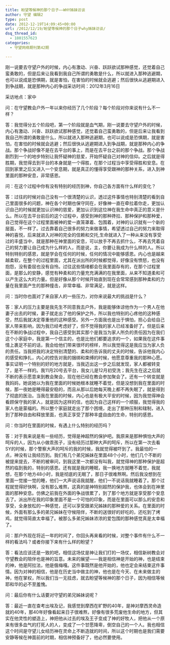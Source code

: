 ```yaml
---
title: 盼望等候神的那个日子——WHY姊妹访谈
author: 守望 编辑2
type: post
date: 2012-12-19T14:09:45+00:00
url: /2012/12/19/盼望等候神的那个日子why姊妹访谈/
dsq_thread_id:
  - 1801557623
categories:
  - 守望网络期刊第42期

---
```

刚一说要去守望户外的时候，内心有激动、兴奋、跃跃欲试那种感觉，还觉着自己蛮勇敢的，但是后来让我看到我自己所谓的勇敢是什么，所以就进入那种逃避期，也可以说成是恐惧期，就是害怕，在害怕的时候就会逃避；然后很快从逃避期进入到争战期，就是那种内心的争战<!--more-->采访时间：2012年3月16日

采访地点：家中

问：在守望教会户外一年以来你经历了几个阶段？每个阶段对你来说有什么不一样？

答：我觉得分五个阶段吧，第一个阶段就是血气期，刚一说要去守望户外的时候，内心有激动、兴奋、跃跃欲试那种感觉，还觉着自己蛮勇敢的，但是后来让我看到我自己所谓的勇敢是什么，所以就进入那种逃避期，也可以说成是恐惧期，就是害怕，在害怕的时候就会逃避；然后很快从逃避期进入到争战期，就是那种内心的争战。那个争战好像不是在去平台的事上，而是在去平台之前的那个争战。那个争战剧烈到一个的地步特别让我怀疑神的慈爱，开始怀疑自己对神的信仰。之后就是得胜期，我觉得去到平台的本身就是一个得胜，在那个过程当中享受得胜和安息。在回到家里之后又进入一个安息期，就是真正的懂得享受跟神的那种关系，进入到神里面的那种安息，非常感恩。

问：在这个过程中你有没有特别的经历到神，你自己各方面有什么样的变化？

答：过往的时候对自己没有一个很清楚的认识，透过这件事情也特别清楚的看到自己里面很多的问题，神在各个时期也保守同在，好像神一直在牵拉着你走，更加认识自己的时候就更加认识神的慈爱，更加认识到这位神在我生命中真正的意义是什么。所以在去平台前后的这个过程中，感受到神的那种搀拉、那种保护和那种爱，自己觉得在这个过程里面被神的爱一直笼罩着、包围着，对神的认识就有一个新的层面，不一样了。过去靠着自己很多的努力来做事情，希望透过自己的努力来取得神的喜悦，后来就进入对神的完全的信赖和交托,生命就进入了一种从来没有享受过的丰盛当中，就是那种在神里面的安息，可以放手不再去抓什么，不再去凭着自己的努力要让自己成为什么样的人，而是说，主，你要让我成为什么样的人。所以特别特别的感恩，就是学会在任何的时候，任何的情况中能够感恩。内心也是越来越柔软，在整个的过程里面，尤其在派出所的时候都觉得，好像没有愤怒，也没有抱怨，没有委屈也没有自怜。过往这些情绪都会在我里面存有的，在那个过程里面，是那么的安静，感觉有种柔和的力量充充满满的在我里面，从来不知道柔和可以产生这么大的力量。但是好像从那个时候开始直到现在会常常感到那种柔和的力量在我里面产生的那种撞击，非常幸福、非常满足，就是这样。

问：当时你也面对了来自家人的一些压力，对你来说最大的挑战是什么？

答：家人的压力主要是我先生不同意我去户外，我是能够体谅他作为一个男人在他妻子出去的时候，妻子就走出了他的保护之外，所以我也特别的心疼他的这种感受，然后我就决定尊重他的这种感受。另外一方面我也是出于惧怕，担心会给自己家人带来影响，因为我已经考虑好了，但不觉得我的家人已经准备好了。但是后来在不断的争战过程中，我自己感受到其实那个是我当为家人所负的责任因为在我们这个小家庭中，我是第一个信主的，也是比他们都要追求的一个，如果我在这件事情上裹足不前的话，我会给他们带来很坏的榜样，所以我觉得这是我应当为家人负的责任。当我把我的决定特别清楚的、柔和的告诉我的丈夫的时候，告诉他我内心的感受和挣扎，内心的控告对我的捆绑和束缚的时候，他愿意尊重我的那种心愿。事实证明一个特别的好的地方就是，当我迈出这一步之后就发现，家人都被转变了，是不一样的。我11月20号去平台，我女儿是12月初受洗；我先生在这之后就不断的表示愿意来到教会聚会，现在他已经在教会参加聚会了。还有一个转变就是我妈妈，她说她以为我在里面的时候她根本就睡不着觉，但是没想到我在里面的时候，那一夜她是睡得最安稳的，而且从那以后她每天晚上都不再失眠了，就是得到了彻底的医治。当我在里面的时候，内心也是有极大平安的时候，因为我觉得神会看顾保守我的家人，就是因为这样的信，也因为自己这样的一个顺服，我觉得我的家人也是蒙福的。所以整个家庭就走出了那个困境，走出了那种压制和辖制，进入到了那种自由和释放里面，也真正享受了那种丰盛自由的生命，特别的感恩。

问：你当时在里面的时候，有遇上什么特别的经历吗？

答：对于我来说是有一些经历，觉得是神超然的保护吧。我原来是那种惧怕大声的呵斥的人，因为从小做乖孩子，没有经历过那种大声的呵斥，所以在第一次去看SY的时候，那个警察大声的呵斥的我的时候，我就觉得被吓到了。我最怕的一点，神没有让我经历到。我们有几个弟兄姊妹在里面48个小时，他们几个不断的被提来提去，不断的被审问，到我这里一次都没有叫我，就觉得神的那种保护是超然的临到我的，特别的感恩。还有就是我的睡眠，我一换地方就睡不着觉，我就想，在那个地方48小时，我是彻底的无眠了，那日子很难熬啊。然后我没想到在里面一觉接一觉的睡，他们一大声说话我就醒，他们一不说话我就睡着了。那个过程就觉得好快啊，没有那么难熬，这真的是神特别超然的保护我，也体会到在神里面的那种安息。仿佛之前我在外面的争战很累了，到了那个地方就是享受那个安息去了。派出所在我的印象里面不是一个可怕的印象，而是在里面可以那么的安息和享受，全身放松的一种感觉，还可以享受跟弟兄姊妹的那种爱的关系。在里面的时候，外面有那么多的弟兄姊妹在守候陪伴，不断的送很好的好吃的，还吃到了烤鸡，就觉得简直太幸福了。被那么多弟兄姊妹浓浓的爱包围的那种感觉真是太幸福了。

问：那户外现在将近一年的时间了，你回头再来看的时候，对整个事件有什么不一样的看法吗？或者你接下来有什么样的盼望？

答：看法应该还是一致的吧，相信这场仗是神让我们打的一场仗，相信新树教会对守望教会的陪伴也是神的旨意。未来的展望——我是相信神是开始的神，也是结束的神，他是阿拉法，他是俄梅嘎。这件事既然是他开始的，他也定会来结束这件事情。因为对神的相信，他是在历史当中做主的神，他也是在今天、在未来做主的神，他在掌权，所以我们当一无挂虑，就去盼望等候神的那个日子，因为相信等候耶和华的必不至羞愧。

问：最后你有什么话要对守望的弟兄姊妹说呢？

答：最近一直在查考出埃及记，我感觉到摩西在旷野的40年，是神对摩西灵命造就的40年，那40年好像看起来日子很难熬，好像有很多荒废他生命的地方，但其实在他灵性的塑造上，神把他从过去的埃及王子变成了神的好牧人，把他从一个原来有很多血气的打死人的人，变成了一个甘愿降卑，倒空自己的一个人。我也相信这个时间是守望儿女经历神在灵命上不断造就的时间，所以这个时期也是我们需要安静等候在神面前的时期，相信神预备好了，他必然要使用。
